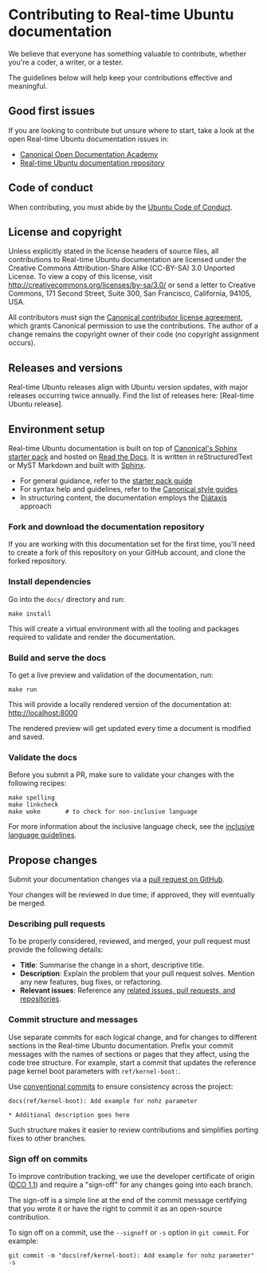 # Contributing to Real-time Ubuntu documentation

We believe that everyone has something valuable to contribute, whether you're a
coder, a writer, or a tester.

The guidelines below will help keep your contributions effective and meaningful.

## Good first issues

If you are looking to contribute but unsure where to start, take a look at the
open Real-time Ubuntu documentation issues in:

- [Canonical Open Documentation Academy]
- [Real-time Ubuntu documentation repository]


## Code of conduct

When contributing, you must abide by the [Ubuntu Code of Conduct].

## License and copyright

Unless explicitly stated in the license headers of source files, all
contributions to Real-time Ubuntu documentation are licensed under the Creative
Commons Attribution-Share Alike (CC-BY-SA) 3.0 Unported License.
To view a copy of this license, visit
http://creativecommons.org/licenses/by-sa/3.0/ or send a letter to Creative
Commons, 171 Second Street, Suite 300, San Francisco, California, 94105, USA.

All contributors must sign the [Canonical contributor license agreement],
which grants Canonical permission to use the contributions. The author of a
change remains the copyright owner of their code (no copyright assignment
occurs).

## Releases and versions

Real-time Ubuntu releases align with Ubuntu version updates, with major releases
occurring twice annually.
Find the list of releases here: [Real-time Ubuntu release].

## Environment setup

Real-time Ubuntu documentation is built on top of [Canonical's Sphinx starter
pack] and hosted on [Read the Docs].
It is written in reStructuredText or MyST Markdown and built with [Sphinx].

- For general guidance, refer to the [starter pack guide]
- For syntax help and guidelines, refer to the [Canonical style guides]
- In structuring content, the documentation employs the [Diátaxis] approach

### Fork and download the documentation repository

If you are working with this documentation set for the first time, you'll need
to create a fork of this repository on your GitHub account, and clone the
forked repository.

### Install dependencies

Go into the `docs/` directory and run:

```
make install
```

This will create a virtual environment with all the tooling and packages
required to validate and render the documentation.

### Build and serve the docs

To get a live preview and validation of the documentation, run:

```
make run
```

This will provide a locally rendered version of the documentation at:
<http://localhost:8000>

The rendered preview will get updated every time a document is modified and
saved.

### Validate the docs

Before you submit a PR, make sure to validate your changes with the following
recipes:

```
make spelling  
make linkcheck  
make woke       # to check for non-inclusive language
```

For more information about the inclusive language check, see the [inclusive
language guidelines].

## Propose changes

Submit your documentation changes via a [pull request on GitHub].

Your changes will be reviewed in due time; if approved, they will eventually be
merged.

### Describing pull requests

To be properly considered, reviewed, and merged, your pull request must provide
the following details:

- **Title**: Summarise the change in a short, descriptive title.
- **Description**: Explain the problem that your pull request solves. Mention
any new features, bug fixes, or refactoring.
- **Relevant issues**: Reference any [related issues, pull requests, and
repositories].

### Commit structure and messages

Use separate commits for each logical change, and for changes to different
sections in the Real-time Ubuntu documentation.
Prefix your commit messages with the names of sections or pages that they
affect, using the code tree structure. For example, start a commit that updates
the reference page kernel boot parameters with `ref/kernel-boot:`.

Use [conventional commits] to ensure consistency across the project:

```none
docs(ref/kernel-boot): Add example for nohz parameter

* Additional description goes here
```

Such structure makes it easier to review contributions and simplifies porting
fixes to other branches.

### Sign off on commits

To improve contribution tracking, we use the developer certificate of origin
([DCO 1.1](https://developercertificate.org/)) and require a "sign-off" for any
changes going into each branch.

The sign-off is a simple line at the end of the commit message certifying that
you wrote it or have the right to commit it as an open-source contribution.

To sign off on a commit, use the `--signoff` or `-s` option in `git commit`.
For example:

```
git commit -m "docs(ref/kernel-boot): Add example for nohz parameter" -s
```

<!-- LINKS -->

[Canonical Open Documentation Academy]: https://github.com/canonical/open-documentation-academy/issues?q=state%3Aopen%20label%3A%22rtu%22
[Real-time Ubuntu documentation repository]: https://github.com/canonical/real-time-ubuntu-docs/issues
[Ubuntu Code of Conduct]: https://ubuntu.com/community/docs/ethos/code-of-conduct
[Canonical contributor license agreement]: https://ubuntu.com/legal/contributors
[Real-time Ubuntu releases]: https://documentation.ubuntu.com/real-time/latest/reference/releases/
[Canonical's Sphinx starter pack]: https://github.com/canonical/sphinx-docs-starter-pack
[Read the Docs]: https://about.readthedocs.com/
[Sphinx]: https://www.sphinx-doc.org/
[reStructuredText]: https://www.sphinx-doc.org/en/master/usage/restructuredtext/index.html
[MyST Markdown]: https://myst-parser.readthedocs.io/en/latest/
[starter pack guide]: https://canonical-starter-pack.readthedocs-hosted.com/latest/
[Canonical style guides]: https://docs.ubuntu.com/styleguide/en/
[Diátaxis]: https://diataxis.fr/
[inclusive language guidelines]: https://github.com/canonical/Inclusive-naming/blob/main/config.yml
[related issues, pull requests, and repositories]: https://docs.github.com/en/get-started/writing-on-github/working-with-advanced-formatting/autolinked-references-and-urls
[pull request on GitHub]: https://github.com/canonical/real-time-ubuntu-docs/pulls
[conventional commits]: https://www.conventionalcommits.org/
